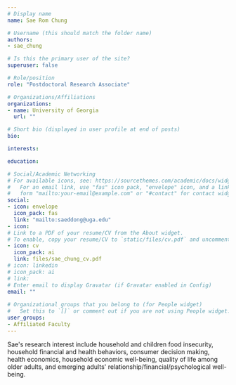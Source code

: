 ```yaml
---
# Display name
name: Sae Rom Chung

# Username (this should match the folder name)
authors:
- sae_chung

# Is this the primary user of the site?
superuser: false

# Role/position
role: "Postdoctoral Research Associate"

# Organizations/Affiliations
organizations:
- name: University of Georgia
  url: ""

# Short bio (displayed in user profile at end of posts)
bio: 

interests:

education: 

# Social/Academic Networking
# For available icons, see: https://sourcethemes.com/academic/docs/widgets/#icons
#   For an email link, use "fas" icon pack, "envelope" icon, and a link in the
#   form "mailto:your-email@example.com" or "#contact" for contact widget.
social:
- icon: envelope
  icon_pack: fas
  link: "mailto:saeddong@uga.edu"
- icon: 
# Link to a PDF of your resume/CV from the About widget.
# To enable, copy your resume/CV to `static/files/cv.pdf` and uncomment the lines below.  
- icon: cv
  icon_pack: ai
  link: files/sae_chung_cv.pdf
# icon: linkedin
# icon_pack: ai
# link:
# Enter email to display Gravatar (if Gravatar enabled in Config)
email: ""
  
# Organizational groups that you belong to (for People widget)
#   Set this to `[]` or comment out if you are not using People widget.  
user_groups:
- Affiliated Faculty
---
```


Sae's research interest include household and children food insecurity, household financial and health behaviors, consumer decision making, health economics, household economic well-being, quality of life among older adults, and emerging adults' relationship/financial/psychological well-being.
